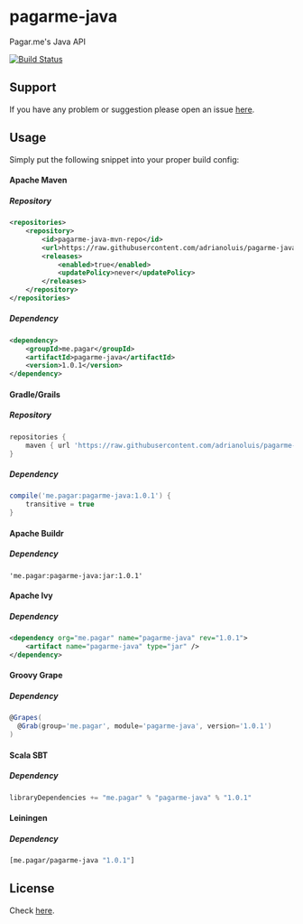 pagarme-java
=========

Pagar.me's Java API

[![Build Status](https://travis-ci.org/adrianoluis/pagarme-java.png?branch=master)](https://travis-ci.org/adrianoluis/pagarme-java)

## Support
If you have any problem or suggestion please open an issue [here](https://github.com/adrianoluis/pagarme-java/issues).

## Usage

Simply put the following snippet into your proper build config:

#### Apache Maven

##### Repository
```xml
<repositories>
    <repository>
        <id>pagarme-java-mvn-repo</id>
        <url>https://raw.githubusercontent.com/adrianoluis/pagarme-java/mvn-repo/</url>
        <releases>
            <enabled>true</enabled>
            <updatePolicy>never</updatePolicy>
        </releases>
    </repository>
</repositories>
```

##### Dependency
```xml
<dependency>
    <groupId>me.pagar</groupId>
    <artifactId>pagarme-java</artifactId>
    <version>1.0.1</version>
</dependency>
```

#### Gradle/Grails

##### Repository
```groovy
repositories {
    maven { url 'https://raw.githubusercontent.com/adrianoluis/pagarme-java/mvn-repo' }
}
```

##### Dependency
```groovy
compile('me.pagar:pagarme-java:1.0.1') {
    transitive = true
}
```

#### Apache Buildr

##### Dependency
```
'me.pagar:pagarme-java:jar:1.0.1'
```

#### Apache Ivy

##### Dependency
```xml
<dependency org="me.pagar" name="pagarme-java" rev="1.0.1">
    <artifact name="pagarme-java" type="jar" />
</dependency>
```

#### Groovy Grape

##### Dependency
```groovy
@Grapes(
  @Grab(group='me.pagar', module='pagarme-java', version='1.0.1')
)
```

#### Scala SBT

##### Dependency
```scala
libraryDependencies += "me.pagar" % "pagarme-java" % "1.0.1"
```

#### Leiningen

##### Dependency
```clojure
[me.pagar/pagarme-java "1.0.1"]
```

## License

Check [here](LICENSE).